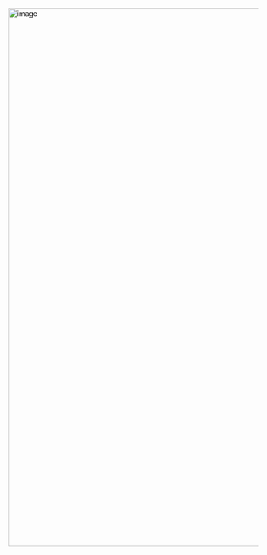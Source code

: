 <img width="1920" height="1080" alt="image" src="https://github.com/user-attachments/assets/a26417f5-e827-4292-b0eb-3f981219b268" />
